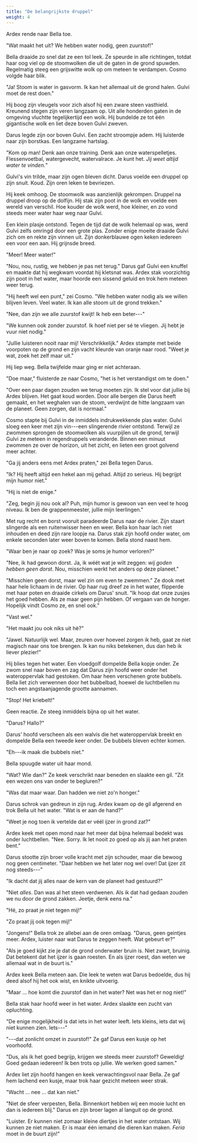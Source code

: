 ```yaml
---
title: "De belangrijkste druppel"
weight: 4
---
```


Ardex rende naar Bella toe.

"Wat maakt het uit? We hebben water nodig, geen zuurstof!"

Bella draaide zo snel dat ze een tol leek. Ze speurde in alle
richtingen, totdat haar oog viel op de stoomwolken die uit de gaten in
de grond spuwden. Regelmatig steeg een grijswitte wolk op om meteen te verdampen. Cosmo volgde haar blik.

"Ja! Stoom is water in gasvorm. Ik kan het allemaal uit de grond halen. Gulvi moet de rest doen."

Hij boog zijn vleugels voor zich alsof hij een zware steen vasthield.
Kreunend stegen zijn veren langzaam op. Uit alle honderden
gaten in de omgeving vluchtte tegelijkertijd een wolk. Hij bundelde ze
tot één gigantische wolk en liet deze boven Gulvi
zweven.

Darus legde zijn oor boven Gulvi. Een zacht stroompje adem. Hij
luisterde naar zijn borstkas. Een langzame hartslag.

"Kom op man! Denk aan onze training. Denk aan onze waterspelletjes.
Flessenvoetbal, watergevecht, watervalrace. Je kunt het. *Jij weet altijd
water te vinden.*"

Gulvi's vin trilde, maar zijn ogen bleven dicht. Darus voelde een
druppel op zijn snuit. Koud. Zijn oren leken te bevriezen.

Hij keek omhoog. De stoomwolk was aanzienlijk gekrompen. Druppel na druppel
droop op de dolfijn. Hij stak zijn poot in de wolk en voelde een wereld
van verschil. Hoe kouder de wolk werd, hoe kleiner, en zo vond steeds meer water haar weg naar Gulvi.

Een klein plasje ontstond. Tegen de tijd dat de wolk helemaal op was,
werd Gulvi zelfs omringd door een grote plas. Zonder enige moeite
draaide Gulvi zich om en rekte zijn vinnen uit. Zijn donkerblauwe ogen
keken iedereen een voor een aan. Hij grijnsde breed.

"Meer! Meer water!"

"Nou, nou, rustig, we hebben je pas net terug." Darus gaf Gulvi een
knuffel en maakte dat hij wegkwam voordat hij kletsnat was. Ardex stak
voorzichtig zijn poot in het water, maar hoorde een sissend geluid en
trok hem meteen weer terug.

"Hij heeft wel een punt," zei Cosmo. "We hebben water nodig als we
willen blijven leven. Veel water. Ik kan alle stoom uit de grond
trekken."

"Nee, dan zijn we alle zuurstof kwijt! Ik heb een beter---"

"We kunnen ook zonder zuurstof. Ik hoef niet per sé te vliegen. Jij hebt
je vuur niet nodig."

"Jullie luisteren nooit naar mij! Verschrikkelijk." Ardex stampte met beide voorpoten op de grond en zijn vacht kleurde van oranje naar rood. "Weet je wat, zoek het zelf
maar uit."

Hij liep weg. Bella twijfelde maar ging er niet achteraan.

"Doe maar," fluisterde ze naar Cosmo, "het is het verstandigst om te
doen."

"Over een paar dagen zouden we terug moeten zijn. Ik stel voor dat
jullie bij Ardex blijven. Het gaat koud worden. Door alle bergen die
Darus heeft gemaakt, en het weghalen van de stoom, verdwijnt de hitte
langzaam van de planeet. Geen zorgen, dat is normaal."

Cosmo stapte bij Gulvi in de inmiddels indrukwekkende plas water. Gulvi
sloeg een keer met zijn vin---een slingerende rivier ontstond. Terwijl ze zwommen
sprongen de stoomwolken als vuurpijlen uit de grond, terwijl Gulvi ze meteen in regendruppels veranderde. Binnen een minuut zwommen ze over de
horizon, uit het zicht, en lieten een groot golvend meer achter.

"Ga jij anders eens met Ardex praten," zei Bella tegen Darus.

"Ik? Hij heeft altijd een hekel aan mij gehad. Altijd zo serieus. Hij
begrijpt mijn humor niet."

"Hij is niet de enige."

"Zeg, begin jij nou ook al? Puh, mijn humor is gewoon van een veel te
hoog niveau. Ik ben de grappenmeester, jullie mijn leerlingen."

Met rug recht en borst vooruit paradeerde Darus naar de rivier. Zijn
staart slingerde als een ruitenwisser heen en weer. Bella kon haar lach
niet inhouden en deed zijn rare loopje na. Darus stak zijn hoofd onder
water, om enkele seconden later weer boven te komen. Bella stond naast
hem.

"Waar ben je naar op zoek? Was je soms je humor verloren?"

"Nee, ik had gewoon dorst. Ja, ik wéét wat je wilt zeggen: *wij goden hebben geen dorst*. Nou, misschien werkt het anders op deze planeet."

"Misschien geen dorst, maar wel zin om even te zwemmen." Ze dook met haar hele lichaam in de rivier. Op haar rug dreef ze in het water,  flipperde
met haar poten en draaide cirkels om Darus' snuit. "Ik hoop dat onze
zusjes het goed hebben. Als ze maar geen pijn hebben. Of vergaan van
de honger. Hopelijk vindt Cosmo ze, en snel ook."

"Vast wel."

"Het maakt jou ook niks uit hè?"

"Jawel. Natuurlijk wel. Maar, zeuren over hoeveel zorgen ik heb, gaat
ze niet magisch naar ons toe brengen. Ik kan nu niks betekenen, dus dan
heb ik liever plezier!"

Hij blies tegen het water. Een vloedgolf dompelde Bella kopje onder.
Ze zwom snel naar boven en zag dat Darus zijn hoofd weer onder het
wateroppervlak had gestoken. Om haar heen verschenen grote bubbels.
Bella liet zich verwennen door het bubbelbad, hoewel de luchtbellen nu
toch een angstaanjagende grootte aannamen.

"Stop! Het kriebelt!"

Geen reactie. Ze steeg inmiddels bijna op uit het water.

"Darus? Hallo?"

Darus' hoofd verscheen als een walvis die het wateroppervlak breekt en
dompelde Bella een tweede keer onder. De bubbels bleven echter komen.

"Eh---ik maak die bubbels niet."

Bella spuugde water uit haar mond.

"Wat? Wie dan?" Ze keek verschrikt naar beneden en slaakte een gil. "Zit
een wezen ons van onder te begluren?"

"Was dat maar waar. Dan hadden we niet zo'n honger."

Darus schrok van gedreun in zijn rug. Ardex kwam op de gil afgerend en
trok Bella uit het water. "Wat is er aan de hand?"

"Weet je nog toen ik vertelde dat er véél ijzer in grond zat?"

Ardex keek met open mond naar het meer dat bijna helemaal bedekt was
onder luchtbellen. "Nee. Sorry. Ik let nooit zo goed op als jij aan het
praten bent."

Darus stootte zijn broer volle kracht met zijn schouder, maar die bewoog nog geen centimeter. "Daar hebben we het later nog wel over! Dat ijzer zit nog steeds---"

"Ik dacht dat jij alles naar de kern van de planeet had gestuurd?"

"Niet *alles*. Dan was al het steen verdwenen. Als ik dat had gedaan
zouden we nu door de grond zakken. Jeetje, denk eens na."

"Hé, zo praat je niet tegen mij!"

"Zo praat jij ook tegen mij!"

"Jongens!" Bella trok ze allebei aan de oren omlaag. "Darus, geen
geintjes meer. Ardex, luister naar wat Darus te zeggen heeft. Wat
gebeurt er?"

"Als je goed kijkt zie je dat de grond onderwater bruin is. Niet zwart,
bruinig. Dat betekent dat het ijzer is gaan roesten. En als ijzer roest,
dan weten we allemaal wat in de buurt is."

Ardex keek Bella meteen aan. Die leek te weten wat Darus bedoelde, dus
hij deed alsof hij het ook wist, en knikte uitvoerig.

"Maar ... hoe komt die zuurstof dan in het water? Net was het er nog
niet!"

Bella stak haar hoofd weer in het water. Ardex slaakte een zucht van
opluchting.

"De enige mogelijkheid is dat iets in het water leeft. Iets kleins, iets
dat wij niet kunnen zien. Iets---"

"---dat zonlicht omzet in zuurstof!" Ze gaf Darus een kusje op het
voorhoofd.

"Dus, als ik het goed begrijp, krijgen we steeds meer zuurstof?
Geweldig! Goed gedaan iedereen! Ik ben trots op jullie. We werken goed
samen."

Ardex liet zijn hoofd hangen en keek verwachtingsvol naar Bella. Ze gaf
hem lachend een kusje, maar trok haar gezicht meteen weer strak.

"Wacht ... nee ... dat kan niet."

"Niet de sfeer verpesten, Bella. Binnenkort hebben wij
een mooie lucht en dan is iedereen blij." Darus en zijn broer
lagen al languit op de grond.

"Luister. Er kunnen niet zomaar kleine diertjes in het water ontstaan.
Wij kunnen ze niet maken. Er is maar één iemand die dieren kan maken.
*Feria* moet in de buurt zijn!"